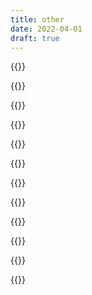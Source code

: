 ```yaml
---
title: other
date: 2022-04-01
draft: true
---
```


{{<tweet id="423897452354105344">}}

{{<tweet id="73900865458683904">}}

{{<tweet id="1509010532652699652">}}

{{<tweet id="480024621454856192">}}

{{<tweet id="1273311522400460802">}}

{{<tweet id="1509256648417763331">}}

{{<tweet id="963866619683328000">}}

{{<tweet id="1052061815671205888">}}

{{<tweet id="1354561556135067648">}}


{{<tweet id="1389974980373270531">}}

{{<tweet id="1504588719231102992">}}

{{<tweet id="1309951041321013248">}}

